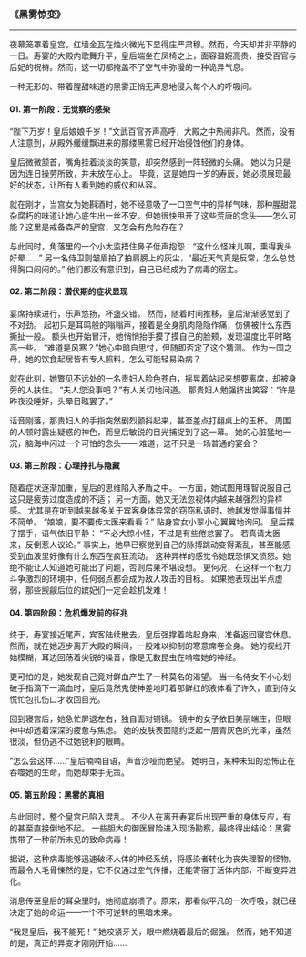 ### 《黑雾惊变》

---

夜幕笼罩着皇宫，红墙金瓦在烛火微光下显得庄严肃穆。然而，今天却并非平静的一日。寿宴的大殿内歌舞升平，皇后端坐在凤椅之上，面容温婉高贵，接受百官与后妃的祝祷。然而，这一切都掩盖不了空气中弥漫的一种诡异气息。

一种无形的、带着腥甜味道的黑雾正悄无声息地侵入每个人的呼吸间。

#### 01. **第一阶段：无觉察的感染**

“陛下万岁！皇后娘娘千岁！”文武百官齐声高呼，大殿之中热闹非凡。然而，没有人注意到，从殿外缓缓飘进来的那缕黑雾已经开始侵蚀他们的身体。

皇后微微颔首，嘴角挂着淡淡的笑意，却突然感到一阵轻微的头痛。
她以为只是因为连日操劳所致，并未放在心上。
毕竟，这是她四十岁的寿辰，她必须展现最好的状态，让所有人看到她的威仪和从容。

就在刚才，当宫女为她斟酒时，她不经意吸了一口空气中的异样气味，那种腥甜混杂腐朽的味道让她心底生出一丝不安。但她很快甩开了这些荒唐的念头——怎么可能？这里是戒备森严的皇宫，又怎会有危险存在？

与此同时，角落里的一个小太监捂住鼻子低声抱怨：“这什么怪味儿啊，熏得我头好晕……”
另一名侍卫则皱眉拍了拍肩膀上的灰尘，“最近天气真是反常，怎么总觉得胸口闷闷的。”
他们都没有意识到，自己已经成为了病毒的宿主。

#### 02. **第二阶段：潜伏期的症状显现**

宴席持续进行，乐声悠扬，杯盏交错。
然而，随着时间推移，皇后渐渐感觉到了不对劲。
起初只是耳鸣般的嗡嗡声，接着是全身肌肉隐隐作痛，仿佛被什么东西撕扯一般。
额头也开始冒汗，她悄悄抬手摸了摸自己的脸颊，发现温度比平时略高一些。
“难道是风寒？”她心中暗自思忖，但随即否定了这个猜测。
作为一国之母，她的饮食起居皆有专人照料，怎么可能轻易染病？

就在此刻，她瞥见不远处的一名贵妇人脸色苍白，摇晃着站起来想要离席，却被身旁的人扶住。
“夫人您没事吧？”有人关切地问道。
那贵妇人勉强挤出笑容：“许是昨夜没睡好，头晕目眩罢了。”

话音刚落，那贵妇人的手指突然剧烈颤抖起来，甚至差点打翻桌上的玉杯。
周围的人顿时露出疑惑的神色，而皇后敏锐的目光捕捉到了这一幕。
她的心脏猛地一沉，脑海中闪过一个可怕的念头——
难道，这不只是一场普通的宴会？

#### 03. **第三阶段：心理挣扎与隐藏**

随着症状逐渐加重，皇后的思维陷入矛盾之中。
一方面，她试图用理智说服自己这只是疲劳过度造成的不适；
另一方面，她又无法忽视体内越来越强烈的异样感。
尤其是在听到越来越多关于宾客身体异常的窃窃私语时，她越发觉得事情并不简单。
“娘娘，要不要传太医来看看？”
贴身宫女小翠小心翼翼地询问。
皇后摆了摆手，语气依旧平静：
“不必大惊小怪，不过是有些倦怠罢了。
若真请太医来，反倒惹人议论。”
事实上，她早已察觉到自己的脉搏跳动变得紊乱，甚至能感受到血液里好像有什么东西在疯狂流动。
这种异样的感觉令她既恐惧又愤怒。她绝不能让人知道她可能出了问题，否则后果不堪设想。
更何况，在这样一个权力斗争激烈的环境中，任何弱点都会成为敌人攻击的目标。
如果她表现出半点虚弱，那些觊觎后位的嫔妃们一定会趁机发难！

#### 04. **第四阶段：危机爆发前的征兆**

终于，寿宴接近尾声，宾客陆续散去。皇后强撑着站起身来，准备返回寝宫休息。
然而，就在她迈步离开大殿的瞬间，一股难以抑制的寒意席卷全身。
她的视线开始模糊，耳边回荡着尖锐的噪音，像是无数昆虫在啃噬她的神经。

更可怕的是，她发现自己竟对鲜血产生了一种莫名的渴望。
当一名侍女不小心划破手指滴下一滴血时，皇后竟然鬼使神差地盯着那鲜红的液体看了许久，直到侍女慌忙包扎伤口才收回目光。

回到寝宫后，她急忙屏退左右，独自面对铜镜。
镜中的女子依旧美丽端庄，但眼神中却透着深深的疲惫与焦虑。
她的皮肤表面隐约泛起一层青灰色的光泽，虽然很淡，但仍逃不过她锐利的眼睛。

“怎么会这样……”皇后喃喃自语，声音沙哑而绝望。
她明白，某种未知的恐怖正在吞噬她的生命，而她却束手无策。

#### 05. **第五阶段：黑雾的真相**

与此同时，整个皇宫已陷入混乱。
不少人在离开寿宴后出现严重的身体反应，有的甚至直接倒地不起。
一些胆大的御医冒险进入现场勘察，最终得出结论：黑雾携带了一种前所未见的致命病毒！

据说，这种病毒能够迅速破坏人体的神经系统，将感染者转化为丧失理智的怪物。
而最令人毛骨悚然的是，它不仅通过空气传播，还能寄宿于活体内部，不断变异进化。

消息传至皇后的耳朵里时，她彻底崩溃了。原来，那看似平凡的一次呼吸，就已经决定了她的命运——一个不可逆转的黑暗未来。

“我是皇后，我不能死！”
她咬紧牙关，眼中燃烧着最后的倔强。
然而，她不知道的是，真正的异变才刚刚开始……


